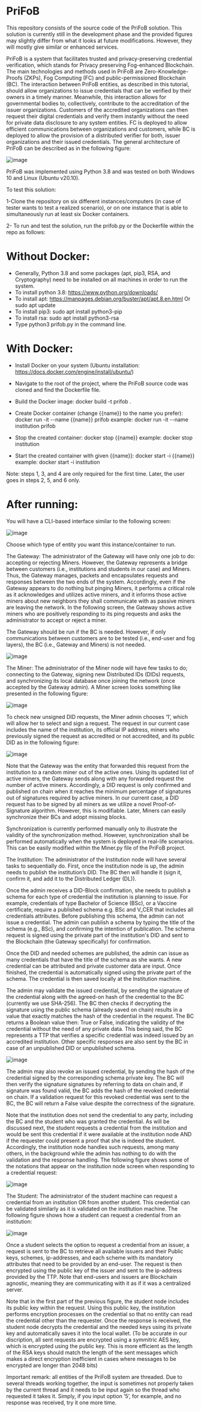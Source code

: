 # PriFoB
This repository consists of the source code of the PriFoB solution. This solution is currently still in the development phase and the provided figures may slightly differ from what it looks at future modifications. However, they will mostly give similar or enhanced services.

PriFoB is a system that facilitates trusted and privacy-preserving credential verification, which stands for Privacy preserving Fog-enhanced Blockchain. The main technologies and methods used in PriFoB are Zero-Knowledge-Proofs (ZKPs), Fog Computing (FC) and public-permissioned Blockchain (BC). The interaction between PriFoB entities, as described in this tutorial, should allow organizations to issue credentials that can be verified by their owners in a timely manner. Meanwhile, this interaction allows for governmental bodies to, collectively, contribute to the accreditation of the issuer organizations. Customers of the accredited organizations can then request their digital credentials and verify them instantly without the need for private data disclosure to any system entities. FC is deployed to allow efficient communications between organizations and customers, while BC is deployed to allow the provision of a distributed verifier for both, issuer organizations and their issued credentials. The general architecture of PriFoB can be described as in the following figure:

![image](https://user-images.githubusercontent.com/57328847/138440280-a9c24241-d807-41f4-998f-dfcb580c047a.png)


PriFoB was implemented using Python 3.8 and was tested on both Windows 10 and Linux (Ubuntu v20.10).

To test this solution:

1-Clone the repository on six different instances/computers (in case of tester wants to test a realized scenario), or on one instance that is able to simultaneously run at least six Docker containers.

2- To run and test the solution, run the prifob.py or the Dockerfile within the repo as follows:

# Without Docker:
- Generally, Python 3.8 and some packages (apt, pip3, RSA, and Cryptography) need to be installed on all machines in order to run the system.
-	To install python 3.8: https://www.python.org/downloads/
-	To install apt: https://manpages.debian.org/buster/apt/apt.8.en.html
Or sudo apt update
-	To install pip3: sudo apt install python3-pip
-	To install rsa: sudo apt install python3-rsa
-	Type python3 prifob.py in the command line.

# With Docker:
- Install Docker on your system (Ubuntu installation: https://docs.docker.com/engine/install/ubuntu/)
- Navigate to the root of the project, where the PriFoB source code was cloned and find the Dockerfile file.
- Build the Docker image:
            docker build -t prifob .
            
- Create Docker container (change {{name}} to the name you prefer):
            docker run -it --name {{name}} prifob
            example:
                  docker run -it --name institution prifob
                  
- Stop the created container:
        docker stop {{name}}
        example:
                  docker stop institution
- Start the created container with given {{name}}:
        docker start -i {{name}}
        example:
                  docker start -i institution

Note: steps 1, 3, and 4 are only required for the first time. Later, the user goes in steps 2, 5, and 6 only.

# After running:

You will have a CLI-based interface similar to the following screen:

![image](https://user-images.githubusercontent.com/57328847/138439823-0f1a88b8-3adc-4f5c-ae90-c391f441df70.png)


Choose which type of entity you want this instance/container to run.

The Gateway: The administrator of the Gateway will have only one job to do: accepting or rejecting Miners. However, the Gateway represents a bridge between customers (i.e., institutions and students in our case) and Miners. Thus, the Gateway manages, packets and encapsulates requests and responses between the two ends of the system. Accordingly, even if the Gateway appears to do nothing but pinging Miners, it performs a critical role as it acknowledges and utilizes active miners, and it informs those active miners about new neighbors they shall communicate with as passive miners are leaving the network. In the following screen, the Gateway shows active miners who are positively responding to its ping requests and asks the administrator to accept or reject a miner.

The Gateway should be run if the BC is needed. However, if only communications between customers are to be tested (i.e., end-user and fog layers), the BC (i.e., Gateway and Miners) is not needed.

![image](https://user-images.githubusercontent.com/57328847/138440398-023dbc21-d5ce-494d-8596-26790c9648ff.png)


The Miner: The administrator of the Miner node will have few tasks to do; connecting to the Gateway, signing new Distributed IDs (DIDs) requests, and synchronizing its local database once joining the network (once accepted by the Gateway admin). A Miner screen looks something like presented in the following figure:

![image](https://user-images.githubusercontent.com/57328847/138440454-a609aabd-328a-4945-b59f-57826879ff5c.png)

To check new unsigned DID requests, the Miner admin chooses ‘1’, which will allow her to select and sign a request. The request in our current case includes the name of the institution, its official IP address, miners who previously signed the request as accredited or not accredited, and its public DID as in the following figure:

![image](https://user-images.githubusercontent.com/57328847/138440547-9262d03e-5f9f-4c5c-bd47-01357a25cf53.png)

Note that the Gateway was the entity that forwarded this request from the institution to a random miner out of the active ones. Using its updated list of active miners, the Gateway sends along with any forwarded request the number of active miners. Accordingly, a DID request is only confirmed and published on chain when it reaches the minimum percentage of signatures out of signatures required by active miners. In our current case, a DID request has to be signed by all miners as we utilize a novel Proof-of-Signature algorithm. However, this is modifiable. Later, Miners can easily synchronize their BCs and adopt missing blocks.

Synchronization is currently performed manually only to illustrate the validity of the synchronization method. However, synchronization shall be performed automatically when the system is deployed in real-life scenarios. This can be easily modified within the Miner.py file of the PriFoB project.

The Institution: The administrator of the Institution node will have several tasks to sequentially do. First, once the institution node is up, the admin needs to publish the institution’s DID. The BC then will handle it (sign it, confirm it, and add it to the Distributed Ledger (DL)). 


Once the admin receives a DID-Block confirmation, she needs to publish a schema for each type of credential the institution is planning to issue. For example, credentials of type Bachelor of Science (BSc), or a Vaccine certificate, require a published schema e.g. BSc and V_CER that includes all credentials attributes. Before publishing this schema, the admin can not issue a credential. The admin can publish a schema by typing the title of the schema (e.g., BSc), and confirming the intention of publication. The schema request is signed using the private part of the institution's DID and sent to the Blockchain (the Gateway specifically) for confirmation.

Once the DID and needed schemes are published, the admin can issue as many credentials that have the title of the schema as she wants. A new credential can be attributed and private customer data are input. Once finished, the credential is automatically signed using the private part of the schema. The credential is then saved locally at the Institution machine.

The admin may validate the issued credential, by sending the signature of the credential along with the agreed-on hash of the credential to the BC (currently we use SHA-256). The BC then checks if decrypting the signature using the public schema (already saved on chain) results in a value that exactly matches the hash of the credential in the request. The BC returns a Boolean value then: True or False, indicating the validity of the credential without the need of any private data. This being said, the BC represents a TTP that verifies a specific credential was indeed issued by an accredited institution. Other specific responses are also sent by the BC in case of an unpublished DID or unpublished schema.

![image](https://user-images.githubusercontent.com/57328847/138442281-f2ce78d9-6e20-4d87-af89-f47902825c29.png)


The admin may also revoke an issued credential, by sending the hash of the credential signed by the corresponding schema private key. The BC will then verify the signature signatures by referring to data on chain and, if signature was found valid, the BC adds the hash of the revoked credential on chain. If a validation request for this revoked credential was sent to the BC, the BC will return a False value despite the correctness of the signature.

Note that the institution does not send the credential to any party, including the BC and the student who was granted the credential. As will be discussed next, the student requests a credential from the institution and would be sent this credential if it were available at the institution node AND if the requester could present a proof that she is indeed the student. Accordingly, the institution node handles such requests, among many others, in the background while the admin has nothing to do with the validation and the response handling. The following figure shows some of the notations that appear on the institution node screen when responding to a credential request:

![image](https://user-images.githubusercontent.com/57328847/138442655-d8a21a26-86cd-4cd3-816a-0197257b4ed7.png)


The Student: The administrator of the student machine can request a credential from an institution OR from another student. This credential can be validated similarly as it is validated on the institution machine. The following figure shows how a student can request a credential from an institution:

![image](https://user-images.githubusercontent.com/57328847/138442792-60a1d6f0-6e49-4b46-b60d-072f0192696b.png)

Once a student selects the option to request a credential from an issuer, a request is sent to the BC to retrieve all available issuers and their Public keys, schemes, ip-addresses, and each scheme with its mandatory attributes that need to be provided by an end-user. The request is then encrypted using the public key of the issuer and sent to the ip-address provided by the TTP. Note that end-users and issuers are Blockchain agnostic, meaning they are communicating with it as if it was a centralized server.

Note that in the first part of the previous figure, the student node includes its public key within the request. Using this public key, the institution performs encryption processes on the credential so that no entity can read the credential other than the requester. Once the response is received, the student node decrypts the credential and the needed keys using its private key and automatically saves it into the local wallet. (To be accurate in our discription, all sent requests are encrypted using a symmitric AES key, which is encrypted using the public key. This is more efficient as the length of the RSA keys should match the length of the sent messages which makes a direct encryption inefficient in cases where messages to be encrypted are longer than 2048 bits)

Important remark: all entities of the PriFoB system are threaded. Due to several threads working together, the input is sometimes not properly taken by the current thread and it needs to be input again so the thread who requested it takes it. Simply, if you input option ‘5’, for example, and no response was received, try it one more time. 






